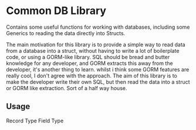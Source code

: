 # Common DB Library

Contains some useful functions for working with databases, including some Generics to reading the data directly into Structs. 

The main motivation for this library is to provide a simple way to read data from a database into a struct, without having to write a lot of boilerplate code, or using a GORM-like library. SQL should be bread and butter knowledge for any developer, and GORM extracts this away from the developer, it's another thing to learn. whilst i think some GORM features are really cool, I don't agree with the approach.  The aim of this library is to make the developer write their own SQL, but then read the data into a struct or GORM like extraction. Sort of a half way house.

## Usage

Record Type
Field Type



